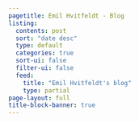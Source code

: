 ```yaml
---
pagetitle: Emil Hvitfeldt - Blog
listing:
  contents: post
  sort: "date desc"
  type: default
  categories: true
  sort-ui: false
  filter-ui: false
  feed:
    title: "Emil Hvitfeldt's blog"
    type: partial
page-layout: full
title-block-banner: true
---
```

